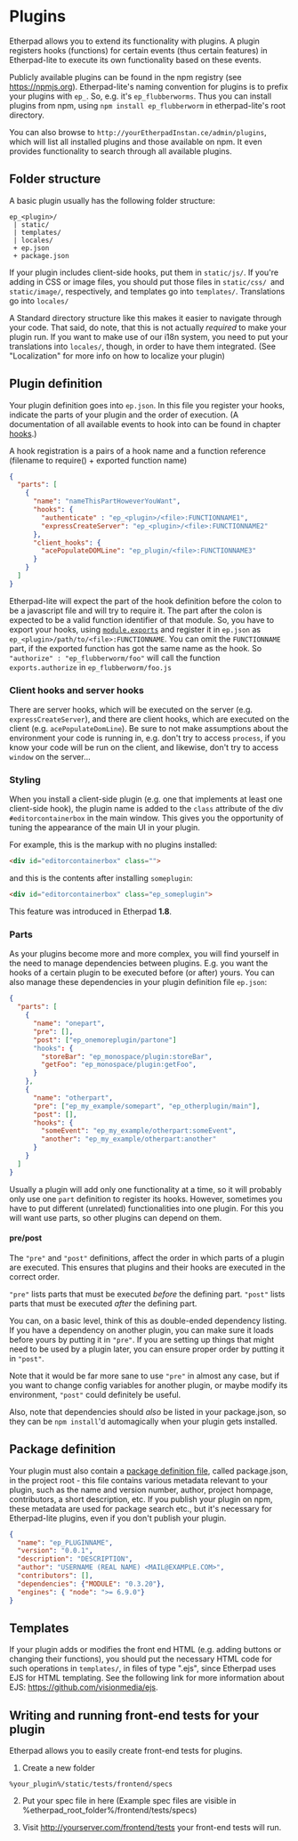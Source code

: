 # Plugins
Etherpad allows you to extend its functionality with plugins. A plugin registers hooks (functions) for certain events (thus certain features) in Etherpad-lite to execute its own functionality based on these events.

Publicly available plugins can be found in the npm registry (see <https://npmjs.org>). Etherpad-lite's naming convention for plugins is to prefix your plugins with `ep_`. So, e.g. it's `ep_flubberworms`. Thus you can install plugins from npm, using `npm install ep_flubberworm` in etherpad-lite's root directory.

You can also browse to `http://yourEtherpadInstan.ce/admin/plugins`, which will list all installed plugins  and those available on npm. It even provides functionality to search through all available plugins.

## Folder structure
A basic plugin usually has the following folder structure:
```
ep_<plugin>/
 | static/
 | templates/
 | locales/
 + ep.json
 + package.json
```
If your plugin includes client-side hooks, put them in `static/js/`. If you're adding in CSS or image files, you should put those files in `static/css/ `and `static/image/`, respectively, and templates go into `templates/`. Translations go into `locales/`

A Standard directory structure like this makes it easier to navigate through your code. That said, do note, that this is not actually *required* to make your plugin run. If you want to make use of our i18n system, you need to put your translations into `locales/`, though, in order to have them integrated. (See "Localization" for more info on how to localize your plugin)

## Plugin definition
Your plugin definition goes into `ep.json`. In this file you register your hooks, indicate the parts of your plugin and the order of execution. (A documentation of all available events to hook into can be found in chapter [hooks](#all_hooks).)

A hook registration is a pairs of a hook name and a function reference (filename to require() + exported function name)

```json
{
  "parts": [
    {
      "name": "nameThisPartHoweverYouWant",
      "hooks": {
        "authenticate" : "ep_<plugin>/<file>:FUNCTIONNAME1",
        "expressCreateServer": "ep_<plugin>/<file>:FUNCTIONNAME2"
      },
      "client_hooks": {
        "acePopulateDOMLine": "ep_plugin/<file>:FUNCTIONNAME3"
      }
    }
  ]
}
```

Etherpad-lite will expect the part of the hook definition before the colon to be a javascript file and will try to require it. The part after the colon is expected to be a valid function identifier of that module. So, you have to export your hooks, using [`module.exports`](https://nodejs.org/docs/latest/api/modules.html#modules_modules) and register it in `ep.json` as `ep_<plugin>/path/to/<file>:FUNCTIONNAME`.
You can omit the `FUNCTIONNAME` part, if the exported function has got the same name as the hook. So `"authorize" : "ep_flubberworm/foo"` will call the function `exports.authorize` in `ep_flubberworm/foo.js`

### Client hooks and server hooks
There are server hooks, which will be executed on the server (e.g. `expressCreateServer`), and there are client hooks, which are executed on the client (e.g. `acePopulateDomLine`). Be sure to not make assumptions about the environment your code is running in, e.g. don't try to access `process`, if you know your code will be run on the client, and likewise, don't try to access `window` on the server...

### Styling
When you install a client-side plugin (e.g. one that implements at least one client-side hook), the plugin name is added to the `class` attribute of the div `#editorcontainerbox` in the main window.
This gives you the opportunity of tuning the appearance of the main UI in your plugin.

For example, this is the markup with no plugins installed:
```html
<div id="editorcontainerbox" class="">
```

and this is the contents after installing `someplugin`:
```html
<div id="editorcontainerbox" class="ep_someplugin">
```

This feature was introduced in Etherpad **1.8**.

### Parts
As your plugins become more and more complex, you will find yourself in the need to manage dependencies between plugins. E.g. you want the hooks of a certain plugin to be executed before (or after) yours. You can also manage these dependencies in your plugin definition file `ep.json`:

```json
{
  "parts": [
    {
      "name": "onepart",
      "pre": [],
      "post": ["ep_onemoreplugin/partone"]
      "hooks": {
        "storeBar": "ep_monospace/plugin:storeBar",
        "getFoo": "ep_monospace/plugin:getFoo",
      }
    },
    {
      "name": "otherpart",
      "pre": ["ep_my_example/somepart", "ep_otherplugin/main"],
      "post": [],
      "hooks": {
        "someEvent": "ep_my_example/otherpart:someEvent",
        "another": "ep_my_example/otherpart:another"
      }
    }
  ]
}
```

Usually a plugin will add only one functionality at a time, so it will probably only use one `part` definition to register its hooks. However, sometimes you have to put different (unrelated) functionalities into one plugin. For this you will want use parts, so other plugins can depend on them.

#### pre/post
The `"pre"` and `"post"` definitions, affect the order in which parts of a plugin are executed. This ensures that plugins and their hooks are executed in the correct order.

`"pre"` lists parts that must be executed *before* the defining part. `"post"` lists parts that must be executed *after* the defining part.

You can, on a basic level, think of this as double-ended dependency listing. If you have a dependency on another plugin, you can make sure it loads before yours by putting it in `"pre"`. If you are setting up things that might need to be used by a plugin later, you can ensure proper order by putting it in `"post"`.

Note that it would be far more sane to use `"pre"` in almost any case, but if you want to change config variables for another plugin, or maybe modify its environment, `"post"` could definitely be useful.

Also, note that dependencies should *also* be listed in your package.json, so they can be `npm install`'d automagically when your plugin gets installed.

## Package definition
Your plugin must also contain a [package definition file](https://docs.npmjs.com/files/package.json), called package.json, in the project root - this file contains various metadata relevant to your plugin, such as the name and version number, author, project hompage, contributors, a short description, etc. If you publish your plugin on npm, these metadata are used for package search etc., but it's necessary for Etherpad-lite plugins, even if you don't publish your plugin.

```json
{
  "name": "ep_PLUGINNAME",
  "version": "0.0.1",
  "description": "DESCRIPTION",
  "author": "USERNAME (REAL NAME) <MAIL@EXAMPLE.COM>",
  "contributors": [],
  "dependencies": {"MODULE": "0.3.20"},
  "engines": { "node": ">= 6.9.0"}
}
```

## Templates
If your plugin adds or modifies the front end HTML (e.g. adding buttons or changing their functions), you should put the necessary HTML code for such operations in `templates/`, in files of type ".ejs", since Etherpad uses EJS for HTML templating. See the following link for more information about EJS: <https://github.com/visionmedia/ejs>.

## Writing and running front-end tests for your plugin

Etherpad allows you to easily create front-end tests for plugins.  

1. Create a new folder
```
%your_plugin%/static/tests/frontend/specs
```
2. Put your spec file in here (Example spec files are visible in %etherpad_root_folder%/frontend/tests/specs)

3. Visit http://yourserver.com/frontend/tests your front-end tests will run.
